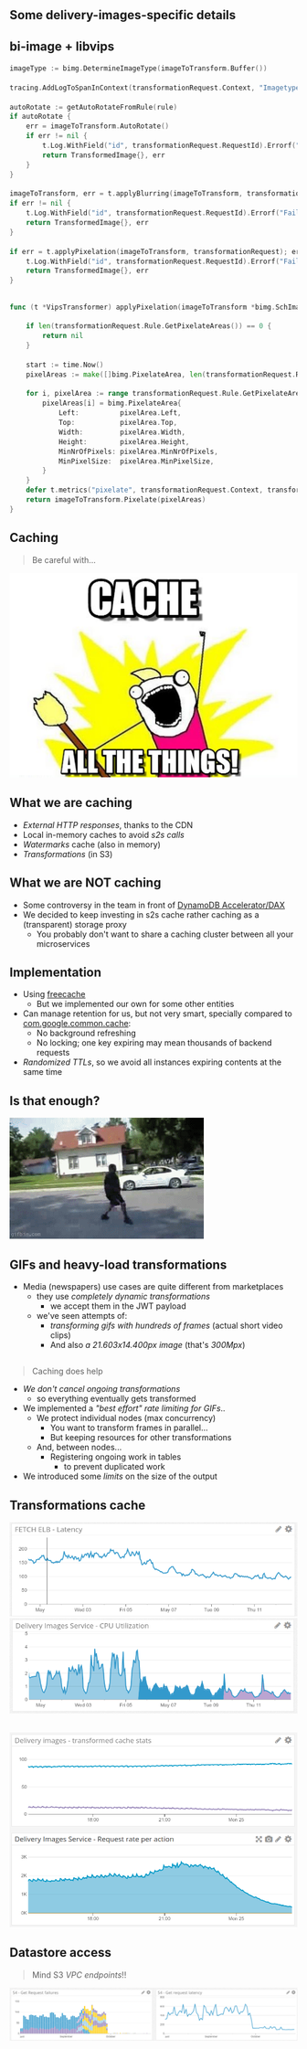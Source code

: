 #

## Some delivery-images-specific details

## bi-image + libvips
```go
imageType := bimg.DetermineImageType(imageToTransform.Buffer())

tracing.AddLogToSpanInContext(transformationRequest.Context, "Imagetype: "+bimg.ImageTypeName(imageType))

autoRotate := getAutoRotateFromRule(rule)
if autoRotate {
    err = imageToTransform.AutoRotate()
    if err != nil {
        t.Log.WithField("id", transformationRequest.RequestId).Errorf("Failed to apply autorotation. Error: %v", err)
        return TransformedImage{}, err
    }
}

imageToTransform, err = t.applyBlurring(imageToTransform, transformationRequest)
if err != nil {
    t.Log.WithField("id", transformationRequest.RequestId).Errorf("Failed to apply blurring. Error: %v", err)
    return TransformedImage{}, err
}

if err = t.applyPixelation(imageToTransform, transformationRequest); err != nil {
    t.Log.WithField("id", transformationRequest.RequestId).Errorf("Failed to apply pixelation. Error: %v", err)
    return TransformedImage{}, err
}
```

## 
```go
func (t *VipsTransformer) applyPixelation(imageToTransform *bimg.SchImage, transformationRequest TransformationRequest) error {

	if len(transformationRequest.Rule.GetPixelateAreas()) == 0 {
		return nil
	}

	start := time.Now()
	pixelAreas := make([]bimg.PixelateArea, len(transformationRequest.Rule.GetPixelateAreas()))

	for i, pixelArea := range transformationRequest.Rule.GetPixelateAreas() {
		pixelAreas[i] = bimg.PixelateArea{
			Left:          pixelArea.Left,
			Top:           pixelArea.Top,
			Width:         pixelArea.Width,
			Height:        pixelArea.Height,
			MinNrOfPixels: pixelArea.MinNrOfPixels,
			MinPixelSize:  pixelArea.MinPixelSize,
		}
	}
	defer t.metrics("pixelate", transformationRequest.Context, transformationRequest.RequestId, start)
	return imageToTransform.Pixelate(pixelAreas)
} 
```

## Caching

> Be careful with...

![](cacheAllThings.jpg)

## What we are caching
* *External HTTP responses*, thanks to the CDN
* Local in-memory caches to avoid *s2s calls*
* *Watermarks* cache (also in memory) 
* *Transformations* (in S3)

## What we are NOT caching
* Some controversy in the team in front of [DynamoDB Accelerator/DAX](https://aws.amazon.com/dynamodb/dax/)
* We decided to keep investing in s2s cache rather caching as a (transparent) storage proxy
    * You probably don't want to share a caching cluster between all your microservices

## Implementation
* Using [freecache](https://github.com/coocood/freecache)
    * But we implemented our own for some other entities
* Can manage retention for us, but not very smart, specially compared to
[com.google.common.cache](https://google.github.io/guava/releases/17.0/api/docs/com/google/common/cache/package-summary.html):
    * No background refreshing
    * No locking; one key expiring may mean thousands of backend requests 
* *Randomized TTLs*, so we avoid all instances expiring contents at the same time

## Is that enough?

![](runOver.gif)

## GIFs and heavy-load transformations
* Media (newspapers) use cases are quite different from marketplaces
    * they use *completely dynamic transformations*
        * we accept them in the JWT payload
    * we've seen attempts of:
        * *transforming gifs with hundreds of frames* (actual short video clips)
        * And also *a 21.603x14.400px image* (that's *300Mpx*)

## 
> Caching does help

* *We don't cancel ongoing transformations*
    * so everything eventually gets transformed
* We implemented a *"best effort" rate limiting for GIFs*..
    * We protect individual nodes (max concurrency)
        * You want to transform frames in parallel...
        * But keeping resources for other transformations
    * And, between nodes...
        * Registering ongoing work in tables 
            * to prevent duplicated work
* We introduced some *limits* on the size of the output

## Transformations cache
![](latencyTransfAfterCache.png)
![](cpuUsageAfterCache.png)

##
![](transformedCacheStats.png)

## Datastore access
> Mind S3 *VPC endpoints*!!

![](vpcS3EndpointActivation.png)
